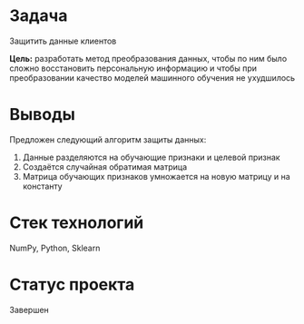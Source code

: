 # Задача
Защитить данные клиентов 

**Цель:** разработать метод преобразования данных, чтобы по ним было сложно восстановить персональную информацию и чтобы при преобразовании качество моделей машинного обучения не ухудшилось

# Выводы
Предложен следующий алгоритм защиты данных:
1. Данные разделяются на обучающие признаки и целевой признак
2. Создаётся случайная обратимая матрица
3. Матрица обучающих признаков умножается на новую матрицу и на константу

# Стек технологий
NumPy, Python, Sklearn

# Статус проекта
Завершен
